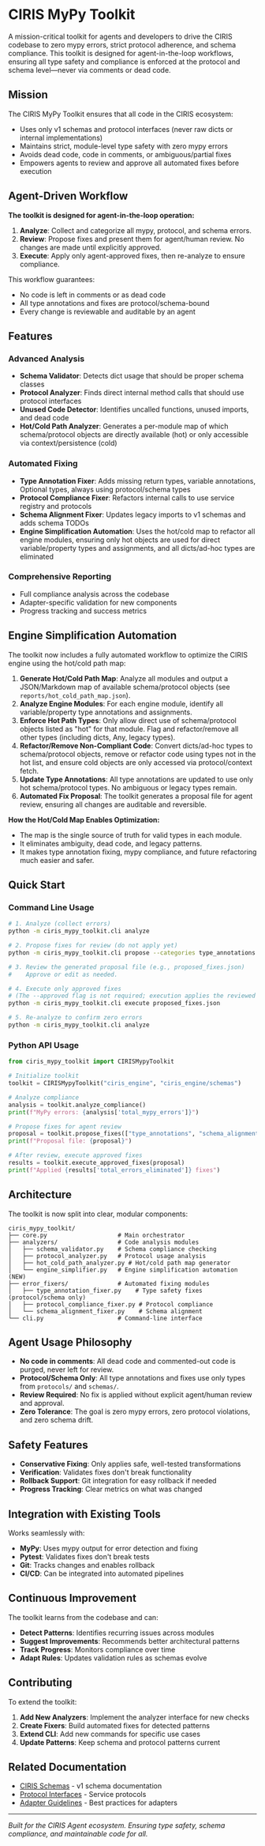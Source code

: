 # CIRIS MyPy Toolkit

A mission-critical toolkit for agents and developers to drive the CIRIS codebase to zero mypy errors, strict protocol adherence, and schema compliance. This toolkit is designed for agent-in-the-loop workflows, ensuring all type safety and compliance is enforced at the protocol and schema level—never via comments or dead code.

## Mission

The CIRIS MyPy Toolkit ensures that all code in the CIRIS ecosystem:
- Uses only v1 schemas and protocol interfaces (never raw dicts or internal implementations)
- Maintains strict, module-level type safety with zero mypy errors
- Avoids dead code, code in comments, or ambiguous/partial fixes
- Empowers agents to review and approve all automated fixes before execution

## Agent-Driven Workflow

**The toolkit is designed for agent-in-the-loop operation:**

1. **Analyze**: Collect and categorize all mypy, protocol, and schema errors.
2. **Review**: Propose fixes and present them for agent/human review. No changes are made until explicitly approved.
3. **Execute**: Apply only agent-approved fixes, then re-analyze to ensure compliance.

This workflow guarantees:
- No code is left in comments or as dead code
- All type annotations and fixes are protocol/schema-bound
- Every change is reviewable and auditable by an agent

## Features

### Advanced Analysis
- **Schema Validator**: Detects dict usage that should be proper schema classes
- **Protocol Analyzer**: Finds direct internal method calls that should use protocol interfaces
- **Unused Code Detector**: Identifies uncalled functions, unused imports, and dead code
- **Hot/Cold Path Analyzer**: Generates a per-module map of which schema/protocol objects are directly available (hot) or only accessible via context/persistence (cold)

### Automated Fixing
- **Type Annotation Fixer**: Adds missing return types, variable annotations, Optional types, always using protocol/schema types
- **Protocol Compliance Fixer**: Refactors internal calls to use service registry and protocols
- **Schema Alignment Fixer**: Updates legacy imports to v1 schemas and adds schema TODOs
- **Engine Simplification Automation**: Uses the hot/cold map to refactor all engine modules, ensuring only hot objects are used for direct variable/property types and assignments, and all dicts/ad-hoc types are eliminated

### Comprehensive Reporting
- Full compliance analysis across the codebase
- Adapter-specific validation for new components
- Progress tracking and success metrics

## Engine Simplification Automation

The toolkit now includes a fully automated workflow to optimize the CIRIS engine using the hot/cold path map:

1. **Generate Hot/Cold Path Map**: Analyze all modules and output a JSON/Markdown map of available schema/protocol objects (see `reports/hot_cold_path_map.json`).
2. **Analyze Engine Modules**: For each engine module, identify all variable/property type annotations and assignments.
3. **Enforce Hot Path Types**: Only allow direct use of schema/protocol objects listed as "hot" for that module. Flag and refactor/remove all other types (including dicts, Any, legacy types).
4. **Refactor/Remove Non-Compliant Code**: Convert dicts/ad-hoc types to schema/protocol objects, remove or refactor code using types not in the hot list, and ensure cold objects are only accessed via protocol/context fetch.
5. **Update Type Annotations**: All type annotations are updated to use only hot schema/protocol types. No ambiguous or legacy types remain.
6. **Automated Fix Proposal**: The toolkit generates a proposal file for agent review, ensuring all changes are auditable and reversible.

**How the Hot/Cold Map Enables Optimization:**
- The map is the single source of truth for valid types in each module.
- It eliminates ambiguity, dead code, and legacy patterns.
- It makes type annotation fixing, mypy compliance, and future refactoring much easier and safer.

## Quick Start

### Command Line Usage

```bash
# 1. Analyze (collect errors)
python -m ciris_mypy_toolkit.cli analyze

# 2. Propose fixes for review (do not apply yet)
python -m ciris_mypy_toolkit.cli propose --categories type_annotations schema_alignment protocol_compliance

# 3. Review the generated proposal file (e.g., proposed_fixes.json)
#    Approve or edit as needed.

# 4. Execute only approved fixes
# (The --approved flag is not required; execution applies the reviewed proposal file)
python -m ciris_mypy_toolkit.cli execute proposed_fixes.json

# 5. Re-analyze to confirm zero errors
python -m ciris_mypy_toolkit.cli analyze
```

### Python API Usage

```python
from ciris_mypy_toolkit import CIRISMypyToolkit

# Initialize toolkit
toolkit = CIRISMypyToolkit("ciris_engine", "ciris_engine/schemas")

# Analyze compliance
analysis = toolkit.analyze_compliance()
print(f"MyPy errors: {analysis['total_mypy_errors']}")

# Propose fixes for agent review
proposal = toolkit.propose_fixes(["type_annotations", "schema_alignment", "protocol_compliance"])
print(f"Proposal file: {proposal}")

# After review, execute approved fixes
results = toolkit.execute_approved_fixes(proposal)
print(f"Applied {results['total_errors_eliminated']} fixes")
```

## Architecture

The toolkit is now split into clear, modular components:

```
ciris_mypy_toolkit/
├── core.py                    # Main orchestrator
├── analyzers/                 # Code analysis modules
│   ├── schema_validator.py    # Schema compliance checking
│   ├── protocol_analyzer.py   # Protocol usage analysis  
│   ├── hot_cold_path_analyzer.py # Hot/cold path map generator
│   └── engine_simplifier.py   # Engine simplification automation (NEW)
├── error_fixers/              # Automated fixing modules
│   ├── type_annotation_fixer.py    # Type safety fixes (protocol/schema only)
│   ├── protocol_compliance_fixer.py # Protocol compliance
│   └── schema_alignment_fixer.py    # Schema alignment
└── cli.py                     # Command-line interface
```

## Agent Usage Philosophy

- **No code in comments**: All dead code and commented-out code is purged, never left for review.
- **Protocol/Schema Only**: All type annotations and fixes use only types from `protocols/` and `schemas/`.
- **Review Required**: No fix is applied without explicit agent/human review and approval.
- **Zero Tolerance**: The goal is zero mypy errors, zero protocol violations, and zero schema drift.

## Safety Features

- **Conservative Fixing**: Only applies safe, well-tested transformations
- **Verification**: Validates fixes don't break functionality  
- **Rollback Support**: Git integration for easy rollback if needed
- **Progress Tracking**: Clear metrics on what was changed

## Integration with Existing Tools

Works seamlessly with:
- **MyPy**: Uses mypy output for error detection and fixing
- **Pytest**: Validates fixes don't break tests
- **Git**: Tracks changes and enables rollback
- **CI/CD**: Can be integrated into automated pipelines

## Continuous Improvement

The toolkit learns from the codebase and can:
- **Detect Patterns**: Identifies recurring issues across modules
- **Suggest Improvements**: Recommends better architectural patterns
- **Track Progress**: Monitors compliance over time
- **Adapt Rules**: Updates validation rules as schemas evolve

## Contributing

To extend the toolkit:

1. **Add New Analyzers**: Implement the analyzer interface for new checks
2. **Create Fixers**: Build automated fixes for detected patterns  
3. **Extend CLI**: Add new commands for specific use cases
4. **Update Patterns**: Keep schema and protocol patterns current

## Related Documentation

- [CIRIS Schemas](../ciris_engine/schemas/README.md) - v1 schema documentation
- [Protocol Interfaces](../ciris_engine/protocols/README.md) - Service protocols
- [Adapter Guidelines](../CONTRIBUTING.md) - Best practices for adapters

---

*Built for the CIRIS Agent ecosystem. Ensuring type safety, schema compliance, and maintainable code for all.*